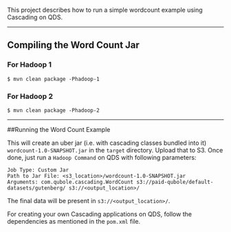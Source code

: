 This project describes how to run a simple wordcount example using Cascading on QDS.

---

## Compiling the Word Count Jar

### For Hadoop 1
```
$ mvn clean package -Phadoop-1
```

### For Hadoop 2
```
$ mvn clean package -Phadoop-2
```
---

##Running the Word Count Example

This will create an uber jar (i.e. with cascading classes bundled into it) `wordcount-1.0-SNAPSHOT.jar` in the `target` directory. Upload that to S3. Once done, just run a `Hadoop Command` on QDS with following parameters:

```
Job Type: Custom Jar
Path to Jar File: <s3_location>/wordcount-1.0-SNAPSHOT.jar
Arguments: com.qubole.cascading.WordCount s3://paid-qubole/default-datasets/gutenberg/ s3://<output_location>/
```

The final data will be present in `s3://<output_location>/`.

For creating your own Cascading applications on QDS, follow the dependencies as mentioned in the `pom.xml` file.

